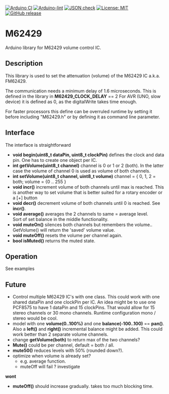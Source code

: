 
[![Arduino CI](https://github.com/RobTillaart/M62429/workflows/Arduino%20CI/badge.svg)](https://github.com/marketplace/actions/arduino_ci)
[![Arduino-lint](https://github.com/RobTillaart/M62429/actions/workflows/arduino-lint.yml/badge.svg)](https://github.com/RobTillaart/M62429/actions/workflows/arduino-lint.yml)
[![JSON check](https://github.com/RobTillaart/M62429/actions/workflows/jsoncheck.yml/badge.svg)](https://github.com/RobTillaart/M62429/actions/workflows/jsoncheck.yml)
[![License: MIT](https://img.shields.io/badge/license-MIT-green.svg)](https://github.com/RobTillaart/M62429/blob/master/LICENSE)
[![GitHub release](https://img.shields.io/github/release/RobTillaart/M62429.svg?maxAge=3600)](https://github.com/RobTillaart/M62429/releases)


# M62429

Arduino library for M62429 volume control IC.


## Description

This library is used to set the attenuation (volume) of the 
M62429 IC a.k.a. FM62429.

The communication needs a minimum delay of 1.6 microseconds. 
This is defined in the library in **M62429_CLOCK_DELAY** == 2
For AVR (UNO, slow device) it is defined as 0, as the digitalWrite
takes time enough. 

For faster processors this define can be overruled runtime by setting it 
before including "M62429.h" or by defining it as command line parameter.


## Interface

The interface is straightforward

- **void begin(uint8_t dataPin, uint8_t clockPin)** defines the clock and data pin.
One has to create one object per IC. 
- **int getVolume(uint8_t channel)** channel is 0 or 1 or 2 (both). In the latter
case the volume of channel 0 is used as volume of both channels.
- **int setVolume(uint8_t channel, uint8_t volume)** 
channel = { 0, 1, 2 = both; volume = {0 .. 255 }
- **void incr()** increment volume of both channels until max is reached.
This is another way to set volume that is better suited for a rotary 
encoder or a \[+\] button
- **void decr()** decrement volume of both channels until 0 is reached. See **incr()**.
- **void average()** averages the 2 channels to same = average level.  
Sort of set balance in the middle functionality.
- **void muteOn()** silences both channels but remembers the volume..
GetVolume() will return the 'saved' volume value.
- **void muteOff()** resets the volume per channel again.
- **bool isMuted()** returns the muted state. 


## Operation

See examples


## Future

- Control multiple M62429 IC's with one class. This could work with one 
shared dataPin and one clockPin per IC. An idea might be to use one PCF8575
to have 1 dataPin and 15 clockPins. That would allow for 15 stereo channels
or 30 mono channels. Runtime configuration mono / stereo would be cool.
- model with one **volume(0..100%)** and one **balance(-100..100)** == **pan()**.  
Also a **left()** and **right()** incremental balance might be added.
This could work better than 2 separate volume channels.
- change **getVolume(both)** to return max of the two channels?
- **Mute()** could be per channel, default = both / all.
- **mute50()** reduces levels with 50% (rounded down?).
- optimize when volume is already set? 
  - e.g. average function.
  - muteOff will fail ? investigate


**wont**
- **muteOff()** should increase gradually.  takes too much blocking time.


